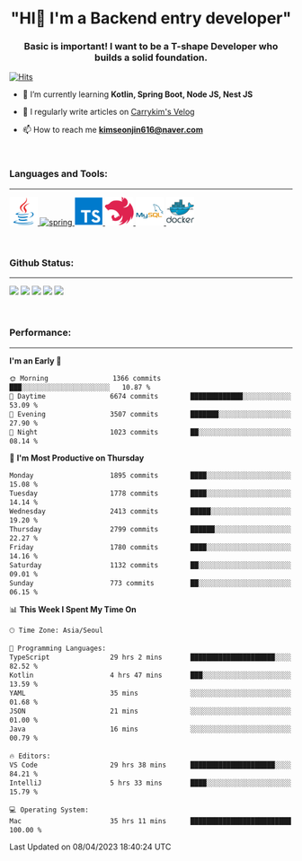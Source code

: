 <h1 align="center">"HI👋 I'm a Backend entry developer" </h1>
<h3 align="center">Basic is important! I want to be a T-shape Developer who builds a solid foundation.</h3>

[![Hits](https://hits.seeyoufarm.com/api/count/incr/badge.svg?url=https%3A%2F%2Fgithub.com%2Fgimseonjin&count_bg=%2318BFE5&title_bg=%23555555&icon=ko-fi.svg&icon_color=%23E7E7E7&title=hits&edge_flat=false)](https://hits.seeyoufarm.com)

- 🌱 I’m currently learning **Kotlin, Spring Boot, Node JS, Nest JS**

- 📝 I regularly write articles on [Carrykim's Velog](https://velog.io/@carrykim)

- 📫 How to reach me **kimseonjin616@naver.com**

<br/>

<h3 align="left">Languages and Tools:</h3>

***

<p align="left"> 
 <a href="https://www.java.com" target="_blank" rel="noreferrer"> <img src="https://raw.githubusercontent.com/devicons/devicon/master/icons/java/java-original.svg" alt="java" width="10%" height="10%"/> </a>
 <a href="https://spring.io/" target="_blank" rel="noreferrer"> <img src="https://www.vectorlogo.zone/logos/springio/springio-icon.svg" alt="spring" width="10%" height="10%"/> </a>
  <a href="https://www.typescriptlang.org/" target="_blank" rel="noreferrer"> <img src="https://raw.githubusercontent.com/devicons/devicon/master/icons/typescript/typescript-original.svg" alt="typescript" width="10%" height="10%"/> </a>
<a href="https://nestjs.com/" target="_blank" rel="noreferrer"> <img src="https://raw.githubusercontent.com/devicons/devicon/master/icons/nestjs/nestjs-plain.svg" alt="nestjs" width="10%" height="10%"/> </a> 
<a href="https://www.mysql.com/" target="_blank" rel="noreferrer"> <img src="https://raw.githubusercontent.com/devicons/devicon/master/icons/mysql/mysql-original-wordmark.svg" alt="mysql" width="10%" height="10%"/>  </a>
 <a href="https://www.docker.com/" target="_blank" rel="noreferrer"> <img src="https://raw.githubusercontent.com/devicons/devicon/master/icons/docker/docker-original-wordmark.svg" alt="docker" width="10%" height="10%"/> </a>
 </p>
</p>

<br/>

<h3 align="left">Github Status:</h3>

***

![](http://github-profile-summary-cards.vercel.app/api/cards/profile-details?username=gimseonjin&theme=nord_bright)
![](http://github-profile-summary-cards.vercel.app/api/cards/repos-per-language?username=gimseonjin&theme=nord_bright)
![](http://github-profile-summary-cards.vercel.app/api/cards/most-commit-language?username=gimseonjin&theme=nord_bright)
![](http://github-profile-summary-cards.vercel.app/api/cards/stats?username=gimseonjin&theme=nord_bright)
![](http://github-profile-summary-cards.vercel.app/api/cards/productive-time?username=gimseonjin&theme=nord_bright&utcOffset=8)


<br/>

<h3 align="left">Performance:</h3>

***

<!--START_SECTION:waka-->
**I'm an Early 🐤** 

```text
🌞 Morning                1366 commits        ███░░░░░░░░░░░░░░░░░░░░░░   10.87 % 
🌆 Daytime                6674 commits        █████████████░░░░░░░░░░░░   53.09 % 
🌃 Evening                3507 commits        ███████░░░░░░░░░░░░░░░░░░   27.90 % 
🌙 Night                  1023 commits        ██░░░░░░░░░░░░░░░░░░░░░░░   08.14 % 
```
📅 **I'm Most Productive on Thursday** 

```text
Monday                   1895 commits        ████░░░░░░░░░░░░░░░░░░░░░   15.08 % 
Tuesday                  1778 commits        ████░░░░░░░░░░░░░░░░░░░░░   14.14 % 
Wednesday                2413 commits        █████░░░░░░░░░░░░░░░░░░░░   19.20 % 
Thursday                 2799 commits        ██████░░░░░░░░░░░░░░░░░░░   22.27 % 
Friday                   1780 commits        ████░░░░░░░░░░░░░░░░░░░░░   14.16 % 
Saturday                 1132 commits        ██░░░░░░░░░░░░░░░░░░░░░░░   09.01 % 
Sunday                   773 commits         ██░░░░░░░░░░░░░░░░░░░░░░░   06.15 % 
```


📊 **This Week I Spent My Time On** 

```text
🕑︎ Time Zone: Asia/Seoul

💬 Programming Languages: 
TypeScript               29 hrs 2 mins       █████████████████████░░░░   82.52 % 
Kotlin                   4 hrs 47 mins       ███░░░░░░░░░░░░░░░░░░░░░░   13.59 % 
YAML                     35 mins             ░░░░░░░░░░░░░░░░░░░░░░░░░   01.68 % 
JSON                     21 mins             ░░░░░░░░░░░░░░░░░░░░░░░░░   01.00 % 
Java                     16 mins             ░░░░░░░░░░░░░░░░░░░░░░░░░   00.79 % 

🔥 Editors: 
VS Code                  29 hrs 38 mins      █████████████████████░░░░   84.21 % 
IntelliJ                 5 hrs 33 mins       ████░░░░░░░░░░░░░░░░░░░░░   15.79 % 

💻 Operating System: 
Mac                      35 hrs 11 mins      █████████████████████████   100.00 % 
```


 Last Updated on 08/04/2023 18:40:24 UTC
<!--END_SECTION:waka-->

<div align="center">
  

